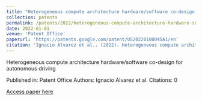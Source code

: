 ```yaml
---
title: "Heterogeneous compute architecture hardware/software co-design for autonomous driving"
collection: patents
permalink: /patents/2022/heterogeneous-compute-architecture-hardware-softwa
date: 2022-01-01
venue: 'Patent Office'
paperurl: 'https://patents.google.com/patent/US20220108045A1/en'
citation: 'Ignacio Alvarez et al.. (2022). Heterogeneous compute architecture hardware/software co-design for autonomous driving. Patent Office.'
---
```


Heterogeneous compute architecture hardware/software co-design for autonomous driving

Published in: Patent Office
Authors: Ignacio Alvarez et al.
Citations: 0

[Access paper here](https://patents.google.com/patent/US20220108045A1/en)
